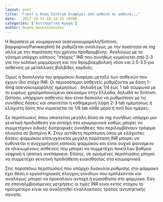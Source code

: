 ```yaml
---
layout: post
title: "Γιατί η δόση Sintrom διαφέρει από ασθενή σε ασθενή;;;"
date:   2017-10-31 10:18:25 +0300
categories: ['Αντιπηκτική Αγωγή']
author: Θεώνη Κανελλοπούλου
---
```


Η θεραπεία με κουμαρινικά (ασενοκουμαρόλη/Sintrom, βαρφαρίνη/Panwarphin) δε ρυθμίζεται αναλόγως με την ποσότητα σε mg αλλά με την παράταση του χρόνου προθρομβίνης. Αναλόγως με το νόσημα υπάρχει κάποιος "στόχος" INR που συνήθως κυμαίνεται από 2-3 για την κολπική μαρμαρυγή και την θρομβοεμβολική νόσο και 2.5-3.5 για ασθενείς με μεταλλικές βαλβίδες καρδιάς.
<!--break-->

Όμως η δοσολογία του φαρμάκου διαφέρει μεταξύ των ασθενών που έχουν ίδιο στόχο INR. Οι περισσότεροι ασθενείς ρυθμίζονται με δόση 1-4mg ασενοκουμαρόλης ημερησίως , δηλαδή με 1/4 έως 1 tab σύμφωνα με το ευρέως χρησιμοποιούμενο σκεύασμα στην Ελλάδα, δηλαδή το Sintrom. Ωστόσο, υπάρχουν ασθενείς που είναι δύσκολο να ρυθμιστούν με τις συνήθεις δόσεις και απαιτείται η καθημερινή λήψη 2-3 tab ημερησίως ή ελάχιστη δόση που κυμαίνεται σε 1/8 tab κάθε μέρα ή ανά δύο ημέρες.

Σε περιπτώσεις όπου απαιτείται μεγάλη δόση σε mg συνήθως υπάρχει μια γενετική προδιάθεση για αντοχή στα κουμαρινικά καθώς μπορεί να συμμετέχουν ειδικές διατροφικές συνήθειες που περιλαμβάνουν τρόφιμα πλούσια σε βιατμίνη Κ. Στην αντίθετη περίπτωση όπου με ελάχιστες δόσεις φαρμάκου επιτυγχάνεται μεγάλη παράταση INR μπορεί να ευθύνεται η συγχορήγηση κάποιου φαρμάκου και είναι συχνό φαινόμενο σε ηλικιωμένους ασθενείς που μπορεί να συμμετέχει ποικίλλου βαθμού νεφρική ή ηπατική ανεπάρκεια. Επίσης, σε ορισμένες περιπτώσεις μπορεί να συμμετέχει γενετική προδιάθεση ευαισθησίας στα κουμαρινικά.

Στις παραπάνω περιπτώσεις που υπάρχει δυσκολία ρύθμισης στο φάρμακο έχει θέση ο εργαστηριακός έλεγχος γονιδίων που εμπλέκονται και αναλόγως μπορεί να προκαλούν αντοχή ή ευαισθησία στο φάρμακο. Εάν σε επαναλμβανόμενες μετρήσεις οι τιμές INR είναι εκτός στόχου το προτιμότερο είναι να αναζητηθεί εναλλακτικός τρόπος αντιπηκτικής αγωγής.

